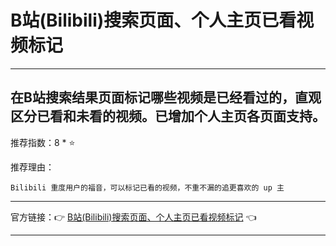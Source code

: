 # B站(Bilibili)搜索页面、个人主页已看视频标记

---

## 在B站搜索结果页面标记哪些视频是已经看过的，直观区分已看和未看的视频。已增加个人主页各页面支持。

推荐指数：8 * ⭐

推荐理由：

    Bilibili 重度用户的福音，可以标记已看的视频，不重不漏的追更喜欢的 up 主

---



官方链接：👉 [B站(Bilibili)搜索页面、个人主页已看视频标记](
https://greasyfork.org/zh-CN/scripts/374894-b%E7%AB%99-bilibili-%E6%90%9C%E7%B4%A2%E9%A1%B5%E9%9D%A2-%E4%B8%AA%E4%BA%BA%E4%B8%BB%E9%A1%B5%E5%B7%B2%E7%9C%8B%E8%A7%86%E9%A2%91%E6%A0%87%E8%AE%B0
) 👈


---


















